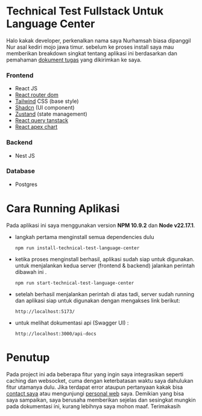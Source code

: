 # Technical Test Fullstack Untuk Language Center
Halo kakak developer, perkenalkan nama saya Nurhamsah biasa dipanggil Nur asal kediri mojo jawa timur.
sebelum ke proses install saya mau memberikan breakdown singkat tentang aplikasi ini berdasarkan dan pemahaman [dokument tugas](https://docs.google.com/document/d/1HtRL4n-n5uyxnsP1Em_BXxbYVRGFefyko5TI1sr2RW0/edit?usp=sharing) yang dikirimkan ke saya.

### Frontend
- React JS
- [React router dom](https://reactrouter.com/home)
- [Tailwind](https://tailwindcss.com/) CSS (base style)
- [Shadcn](https://ui.shadcn.com/) (UI component)
- [Zustand](https://zustand.docs.pmnd.rs/getting-started/introduction) (state management)
- [React query tanstack](https://tanstack.com/query/latest/docs/framework/react/overview)
- [React apex chart](https://apexcharts.com/react-chart-demos/)

### Backend
- Nest JS

### Database
- Postgres

# Cara Running Aplikasi
Pada aplikasi ini saya menggunakan version **NPM 10.9.2** dan **Node v22.17.1**.

- langkah pertama menginstall semua dependencies dulu
  
      npm run install-technical-test-language-center

- ketika proses menginstall berhasil, aplikasi sudah siap untuk digunakan. untuk menjalankan kedua server (frontend & backend) jalankan perintah dibawah ini .
  
      npm run start-technical-test-language-center

- setelah berhasil menjalankan perintah di atas tadi, server sudah running dan aplikasi siap untuk digunakan dengan mengakses link berikut:

      http://localhost:5173/
  
- untuk melihat dokumentasi api (Swagger UI) :

      http://localhost:3000/api-docs
  
# Penutup
Pada project ini ada beberapa fitur yang ingin saya integrasikan seperti caching dan websocket, cuma dengan keterbatasan waktu saya dahulukan fitur utamanya dulu. Jika terdapat error ataupun pertanyaan kakak bisa [contact saya](https://api.whatsapp.com/send/?phone=081213221343&text&type=phone_number&app_absent=0) atau mengunjungi [personal web](https://nurhamsah.vercel.app/) saya. Demikian yang bisa saya sampaikan, saya berusaha memberikan sejelas dan sesingkat mungkin pada dokumentasi ini, kurang lebihnya saya mohon maaf. Terimakasih
